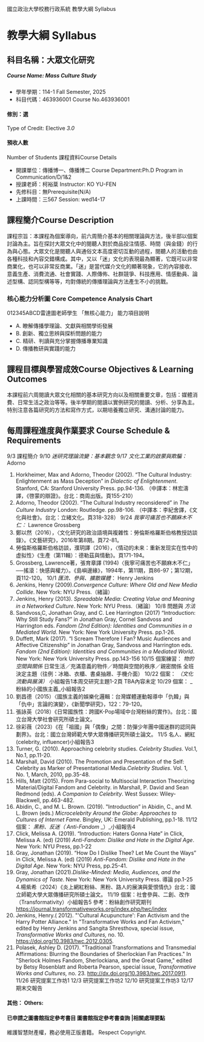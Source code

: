 國立政治大學校務行政系統 教學大綱 Syllabus
# 教學大綱 Syllabus
##  科目名稱：大眾文化研究
#####  Course Name: Mass Culture Study
  * 學年學期：114-1 Fall Semester, 2025 
  * 科目代碼：463936001 Course No.463936001
#### 修別：選
Type of Credit: Elective 
_3.0_
#### 預收人數
Number of Students
課程資料Course Details
  * 開課單位：傳播博一、傳播博二 Course Department:Ph.D Program in Communication/D/1&2 
  * 授課老師：柯裕棻 Instructor: KO YU-FEN 
  * 先修科目：無Prerequisite(N/A)
  * 上課時間：三567 Session: wed14-17 
##  課程簡介Course Description
課程宗旨：本課程為個案導向，前六周簡介基本的相關理論與方法，後半部以個案討論為主。旨在探討大眾文化中的閱聽人對於商品投注情感、時間（與金錢）的行為與心態。大眾文化是閱聽人與通俗文本高度密切互動的過程，閱聽人的活動也由各種科技和內容交錯構成。其中，又以「迷」文化的表現最為顯著，它既可以非常商業化，也可以非常反商業。「迷」是當代媒介文化的顯著現象，它的內容接收、意義生產、消費流通、社會實踐、人際傳佈、社群競爭、科技應用、情感動員、論述型構、認同型構等等，均對傳統的傳播理論與方法產生不小的挑戰。
###  核心能力分析圖 Core Competence Analysis Chart
012345ABCD雷達圖老師學生
「無核心能力」 
能力項目說明
  * A. 瞭解傳播學理論、文獻與相關學術發展
  * B. 創新、獨立思辨與探析問題的能力
  * C. 精研、判讀與充分掌握傳播專業知識
  * D. 傳播教研與實踐的能力
##  課程目標與學習成效Course Objectives & Learning Outcomes 
本課程前六周閱讀大眾文化相關的基本研究方向以及相關重要文章，包括：媒體消費、日常生活之政治等等。後半學期的閱讀以實例研究的閱讀、分析、分享為主。特別注意各篇研究的方法和寫作方式，以期培養獨立研究、溝通討論的能力。
##  每周課程進度與作業要求 Course Schedule & Requirements
9/3 課程簡介
9/10 _迷研究理論流變：基本觀念_
9/17 _文化工業的啟蒙與欺騙：_ Adorno
1. Horkheimer, Max and Adorno, Theodor (2002). “The Cultural Industry: Enlightenment as Mass Deception” in _Dialectic of Enlightenment_. Stanford, CA: Stanford University Press. pp.94-136. （中譯本：林宏濤譯，《啓蒙的辯證》。台北：商周出版。頁155-210）
2. Adorno, Theodor (2002). “The Cultural Industry reconsidered” in _The Culture Industry_ London: Routledge. pp.98-106. （中譯本：李紀舍譯，《文化與社會》。台北：立緒文化。頁318-328）
9/24 _我寧可痛苦也不願麻木不仁：_ Lawrence Grossberg
1. 鄭以然（2016），〈文化研究的政治語境與複雜性：勞倫斯格羅斯伯格教授訪談錄〉。《文藝研究》，2016年第8期。頁72-81。
2. 勞倫斯格羅斯伯格訪談，濮玥譯（2016），〈情动的未来：重新发现实在性中的虚拟性〉《生產（第11輯）：德勒茲與情動》。頁171-194。
3. Grossberg, Lawrence著，張育章譯 (1994)〈我寧可痛苦也不願麻木不仁」──搖滾：快感與權力〉。《島嶼邊緣》，1994年，第11期，頁86-97；第12期，頁112-120。
10/1 _匯流、參與、擴散媒體_： Henry Jenkins
1. Jenkins, Henry (2009)._Convergence Culture: Where Old and New Media Collide_. New York: NYU Press.（緒論）
2. Jenkins, Henry (2013). _Spreadable Media: Creating Value and Meaning in a Networked Culture_. New York: NYU Press.（緒論）
10/8 問題與 _方法_
1. Sandvoss,C, Jonathan Gray, and C. Lee Harrington (2017) “Introduction: Why Still Study Fans?” in Jonathan Gray, Cornel Sandvoss and Harrington eds. _Fandom (2nd Edition): Identities and Communities in a Mediated World_. New York: New York University Press. pp.1-26.
2. Duffett, Mark (2017). “I Scream Therefore I Fan? Music Audiences and Affective Citizenship” in Jonathan Gray, Sandvoss and Harrington eds. _Fandom (2nd Edition): Identities and Communities in a Mediated World_. New York: New York University Press. pp.143-156
10/15 個案練習： _物的空間與關係_
日常生活／充滿意義的物件／時間與空間的秩序／親密關係
全班決定主題（往例：冰箱、衣櫃、書桌抽屜、手機介面）
10/22 個案： _（文化流動與展演）_ 小組報告1本周交研究主題1-2頁
TBA內容未定
10/29 個案： _粉絲的小國族主義_小組報告2
1. 劉昌德（2015）〈國族主義的娛樂化邏輯：台灣媒體運動報導中「仇韓」與「仇中」言論的演變〉，《新聞學研究》，122：79-120。
2. 張詠英（2018）《日常國族性：跨國K-Pop場域中台灣粉絲的實作》。台北：國立台灣大學社會研究所碩士論文。
3. 徐彩薇（2023）《在「祖國」與「偶像」之間：防彈少年團中國迷群的認同與劃界》。台北：國立台灣師範大學大眾傳播研究所碩士論文。
11/5 名人、網紅(celebrity, influencer)小組報告3
1. Turner, G. (2010). Approaching celebrity studies. _Celebrity Studies_. Vol.1, No.1, pp.11-20.
2. Marshall, David (2010). The Promotion and Presentation of the Self: Celebrity as Marker of Presentational Media._Celebrity Studies_. Vol. 1, No. 1, March, 2010, pp.35-48.
3. Hills, Matt (2015). From Para-social to Multisocial Interaction Theorizing Material/Digital Fandom and Celebrity. in Marshall, P. David and Sean Redmond (eds). _A Companion to Celebrity_. West Sussex: Wiley-Blackwell, pp.463-482.
4. Abidin, C., and M. L. Brown. (2019). "Introduction” in Abidin, C., and M. L. Brown (eds.) _Microcelebrity Around the Globe: Approaches to Cultures of Internet Fame_. Bingley, UK: Emerald Publishing, pp.1-18.
11/12 個案： _黑粉、反迷（_ _Anti-Fandom_ _）_小組報告4
1. Click, Melissa A. (2019). “Introduction: Haters Gonna Hate” in Click, Melissa A. (ed) (2019) _Anti-Fandom: Dislike and Hate in the Digital Age_. New York: NYU Press, pp.1-22
2. Gray, Jonathan (2019). “How Do I Dislike Thee? Let Me Count the Ways” in Click, Melissa A. (ed) (2019) _Anti-Fandom: Dislike and Hate in the Digital Age_. New York: NYU Press, pp.25-41.
3. Gray, Jonathan (2021)._Dislike-Minded: Media, Audiences, and the Dynamics of Taste._ New York: New York University Press. 導論 pp.1-25
4.楊紫希（2024）《炎上網紅粉絲、黑粉、路人的展演與愛恨情仇》台北：國立師範大學大眾傳播研究所碩士論文。
11/19 個案：社會參與、二創、改作（Transformativity）小組報告5
參考：粉絲創作研究期刊 https://journal.transformativeworks.org/index.php/twc/index
1. Jenkins, Henry.( 2012). "'Cultural Acupuncture': Fan Activism and the Harry Potter Alliance." In "Transformative Works and Fan Activism," edited by Henry Jenkins and Sangita Shresthova, special issue,  _Transformative Works and Cultures,_ no. 10. 
https://doi.org/10.3983/twc.2012.0305. 
2. Polasek, Ashley D. (2017). "Traditional Transformations and Transmedial Affirmations: Blurring the Boundaries of Sherlockian Fan Practices." In "Sherlock Holmes Fandom, Sherlockiana, and the Great Game," edited by Betsy Rosenblatt and Roberta Pearson, special issue,  _Transformative Works and Cultures,_ no. 23.
http://dx.doi.org/10.3983/twc.2017.0911.
11/26 研究提案工作坊1
12/3 研究提案工作坊2
12/10 研究提案工作坊3
12/17 期末交報告
####  其他： Others:
####  已申請之圖書館指定參考書目  圖書館指定參考書查詢 |相關處理要點
維護智慧財產權，務必使用正版書籍。 Respect Copyright.